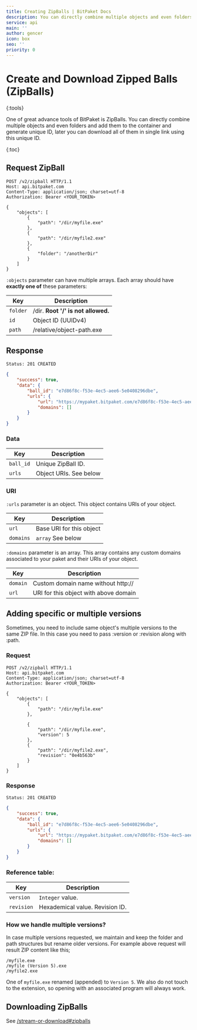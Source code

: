 ```yaml
---
title: Creating ZipBalls | BitPaket Docs
description: You can directly combine multiple objects and even folders and add them to the container and generate unique ID, later you can download all of them in single link using this unique ID.
service: api
main: ''
author: gencer
icon: box
seo: ''
priority: 0
---
```


# Create and Download Zipped Balls (ZipBalls)
{:tools}

One of great advance tools of BitPaket is ZipBalls. You can directly combine multiple objects and even folders and add them to the container and generate unique ID, later you can download all of them in single link using this unique ID.

{:toc}

## Request ZipBall

```http
POST /v2/zipball HTTP/1.1
Host: api.bitpaket.com
Content-Type: application/json; charset=utf-8
Authorization: Bearer <YOUR_TOKEN>

{
	"objects": [
		{
			"path": "/dir/myfile.exe"
		},
		{
			"path": "/dir/myfile2.exe"
		},
		{
            "folder": "/anotherDir"
		}
	]
}
```

`:objects` parameter can have multiple arrays. Each array should have **exactly one of** these parameters:

| Key      | Description                        |
| -------- | ---------------------------------- |
| `folder` | /dir. **Root '/' is not allowed.** |
| `id`     | Object ID (UUIDv4)                 |
| `path`   | /relative/object-path.exe          |

## Response

```
Status: 201 CREATED
```
```json
{
	"success": true,
	"data": {
		"ball_id": "e7d86f8c-f53e-4ec5-aee6-5e0408296dbe",
		"urls": {
			"url": "https://mypaket.bitpaket.com/e7d86f8c-f53e-4ec5-aee6-5e0408296dbe.zip?zipball",
			"domains": []
		}
	}
}
```

### Data

| Key       | Description            |
| --------- | ---------------------- |
| `ball_id` | Unique ZipBall ID.     |
| `urls`    | Object URIs. See below |

### URI

`:urls` parameter is an object. This object contains URIs of your object. 

| Key       | Description              |
| --------- | ------------------------ |
| `url`     | Base URI for this object |
| `domains` | `array` See below        |

`:domains` parameter is an array. This array contains any custom domains associated to your paket and their URIs of your object. 

| Key      | Description                           |
| -------- | ------------------------------------- |
| `domain` | Custom domain name without http://    |
| `url`    | URI for this object with above domain |

## Adding specific or multiple versions

Sometimes, you need to include same object's multiple versions to the same ZIP file. In this case you need to pass :version or :revision along with :path.

### Request

```http
POST /v2/zipball HTTP/1.1
Host: api.bitpaket.com
Content-Type: application/json; charset=utf-8
Authorization: Bearer <YOUR_TOKEN>

{
	"objects": [
		{
			"path": "/dir/myfile.exe"
		},
		
		{
			"path": "/dir/myfile.exe",
			"version": 5
		},
		{
			"path": "/dir/myfile2.exe",
			"revision": "0e4b563b"
		}
	]
}
```

### Response

```
Status: 201 CREATED
```
```json
{
	"success": true,
	"data": {
		"ball_id": "e7d86f8c-f53e-4ec5-aee6-5e0408296dbe",
		"urls": {
			"url": "https://mypaket.bitpaket.com/e7d86f8c-f53e-4ec5-aee6-5e0408296dbe.zip?zipball",
			"domains": []
		}
	}
}
```

### Reference table:

| Key        | Description                     |
| ---------- | ------------------------------- |
| `version`  | `Integer` value.                |
| `revision` | Hexademical value. Revision ID. |

### How we handle multiple versions?

In case multiple versions requested, we maintain and keep the folder and path structures but rename older versions. For example above request will result ZIP content like this;

```
/myfile.exe
/myfile (Version 5).exe
/myfile2.exe
```

One of `myfile.exe` renamed (appended) to `Version 5`. We also do not touch to the extension, so opening with an associated program will always work.

## Downloading ZipBalls

See [/stream-or-download#zipballs](/stream-or-download#zipballs)